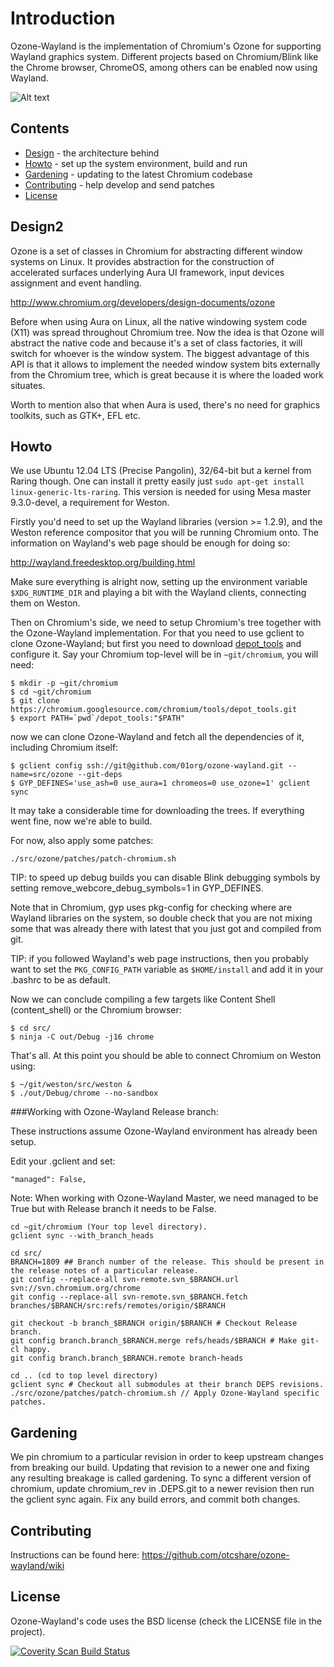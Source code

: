 # Introduction

Ozone-Wayland is the implementation of Chromium's Ozone for supporting Wayland graphics system. Different projects based on Chromium/Blink like the Chrome browser, ChromeOS, among others can be enabled now using Wayland.

![Alt text](https://raw.github.com/tiagovignatti/misc/master/chromium-2013-06-07-small.png "Content Shell running on Weston")

## Contents

  - [Design](#design) - the architecture behind
  - [Howto](#howto) - set up the system environment, build and run
  - [Gardening](#gardening) - updating to the latest Chromium codebase
  - [Contributing](#contributing) - help develop and send patches
  - [License](#license)


## Design2

Ozone is a set of classes in Chromium for abstracting different window systems on Linux. It provides abstraction for the construction of accelerated surfaces underlying Aura UI framework, input devices assignment and event handling.

http://www.chromium.org/developers/design-documents/ozone

Before when using Aura on Linux, all the native windowing system code (X11) was spread throughout Chromium tree. Now the idea is that Ozone will abstract the native code and because it's a set of class factories, it will switch for whoever is the window system. The biggest advantage of this API is that it allows to implement the needed window system bits externally from the Chromium tree, which is great because it is where the loaded work situates.

Worth to mention also that when Aura is used, there's no need for graphics toolkits, such as GTK+, EFL etc.

## Howto

We use Ubuntu 12.04 LTS (Precise Pangolin), 32/64-bit but a kernel from Raring though. One can install it pretty easily just
`sudo apt-get install linux-generic-lts-raring`. This version is needed for using Mesa master 9.3.0-devel, a requirement for Weston.

Firstly you'd need to set up the Wayland libraries (version >= 1.2.9), and the Weston reference compositor that you will be running Chromium onto. The information on Wayland's web page should be enough for doing so:

http://wayland.freedesktop.org/building.html

Make sure everything is alright now, setting up the environment variable `$XDG_RUNTIME_DIR` and playing a bit with the Wayland clients, connecting them on Weston.

Then on Chromium's side, we need to setup Chromium's tree together with the
Ozone-Wayland implementation. For that you need to use gclient to clone
Ozone-Wayland; but first you need to download
[depot\_tools](http://dev.chromium.org/developers/how-tos/install-depot-tools)
and configure it. Say your Chromium top-level will be in `~git/chromium`, you will
need:

  ```
  $ mkdir -p ~git/chromium
  $ cd ~git/chromium
  $ git clone https://chromium.googlesource.com/chromium/tools/depot_tools.git
  $ export PATH=`pwd`/depot_tools:"$PATH"
  ```

now we can clone Ozone-Wayland and fetch all the dependencies of it, including Chromium itself:

  ```
  $ gclient config ssh://git@github.com/01org/ozone-wayland.git --name=src/ozone --git-deps
  $ GYP_DEFINES='use_ash=0 use_aura=1 chromeos=0 use_ozone=1' gclient sync
  ```

It may take a considerable time for downloading the trees. If everything went
fine, now we're able to build.

For now, also apply some patches:

  ```
  ./src/ozone/patches/patch-chromium.sh
  ```

TIP: to speed up debug builds you can disable Blink debugging symbols by setting remove_webcore_debug_symbols=1 in GYP_DEFINES.

Note that in Chromium, gyp uses pkg-config for checking where are Wayland libraries on the system, so double check that you are not mixing some that was already there with latest that you just got and compiled from git.

TIP: if you followed Wayland's web page instructions, then you probably want to set the `PKG_CONFIG_PATH` variable as `$HOME/install` and add it in your .bashrc to be as default.

Now we can conclude compiling a few targets like Content Shell (content_shell) or the Chromium browser:

  ```
  $ cd src/
  $ ninja -C out/Debug -j16 chrome
  ```
That's all. At this point you should be able to connect Chromium on Weston using:

  ```
  $ ~/git/weston/src/weston &
  $ ./out/Debug/chrome --no-sandbox
  ```
  
  
###Working with Ozone-Wayland Release branch:

These instructions assume Ozone-Wayland environment has already been setup.

Edit your .gclient and set:


  ```
  "managed": False,
  ```
  
Note: When working with Ozone-Wayland Master, we need managed to be True but with Release branch it needs to be False.

  ```
cd ~git/chromium (Your top level directory).
gclient sync --with_branch_heads

cd src/
BRANCH=1809 ## Branch number of the release. This should be present in the release notes of a particular release.
git config --replace-all svn-remote.svn_$BRANCH.url svn://svn.chromium.org/chrome
git config --replace-all svn-remote.svn_$BRANCH.fetch branches/$BRANCH/src:refs/remotes/origin/$BRANCH

git checkout -b branch_$BRANCH origin/$BRANCH # Checkout Release branch.
git config branch.branch_$BRANCH.merge refs/heads/$BRANCH # Make git-cl happy.
git config branch.branch_$BRANCH.remote branch-heads

cd .. (cd to top level directory)
gclient sync # Checkout all submodules at their branch DEPS revisions.
./src/ozone/patches/patch-chromium.sh // Apply Ozone-Wayland specific patches.
  ```


## Gardening

We pin chromium to a particular revision in order to keep upstream changes from
breaking our build. Updating that revision to a newer one and fixing any
resulting breakage is called gardening. To sync a different version of chromium,
update chromium_rev in .DEPS.git to a newer revision then run the gclient sync
again. Fix any build errors, and commit both changes.

## Contributing

Instructions can be found here: https://github.com/otcshare/ozone-wayland/wiki

## License

Ozone-Wayland's code uses the BSD license (check the LICENSE file in the project).

<a href="https://scan.coverity.com/projects/1437">
  <img alt="Coverity Scan Build Status"
       src="https://scan.coverity.com/projects/1437/badge.svg"/>
</a>
